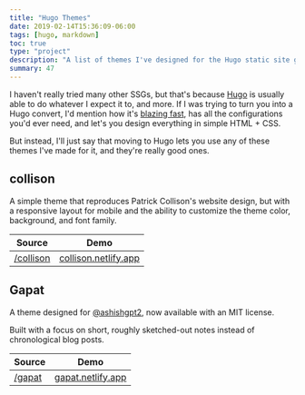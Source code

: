 ```yaml
---
title: "Hugo Themes"
date: 2019-02-14T15:36:09-06:00
tags: [hugo, markdown]
toc: true
type: "project"
description: "A list of themes I've designed for the Hugo static site generator."
summary: 47
---
```


I haven't really tried many other SSGs, but that's because [Hugo](https:/gohugo.io) is usually able to do whatever I expect it to, and more. If I was trying to turn you into a Hugo convert, I'd mention how it's [blazing fast](https://www.zachleat.com/web/build-benchmark/), has all the configurations you'd ever need, and let's you design everything in simple HTML + CSS. 

But instead, I'll just say that moving to Hugo lets you use any of these themes I've made for it, and they're really good ones. 

## collison

A simple theme that reproduces Patrick Collison's website design, but with a responsive layout for mobile and the ability to customize the theme color, background, and font family.

| Source | Demo |
|-|-|
| [/collison](https://github.com/stealsocks/collison) | [collison.netlify.app](https://collison.netlify.app/) |


## Gapat

A theme designed for [@ashishgpt2](https://twitter.com/ashishgpt2/), now available with an MIT license. 

Built with a focus on short, roughly sketched-out notes instead of chronological blog posts.

| Source | Demo |
|-|-|
| [/gapat](https://github.com/stealsocks/gapat) | [gapat.netlify.app](https://gapat.netlify.app/notes/) |
